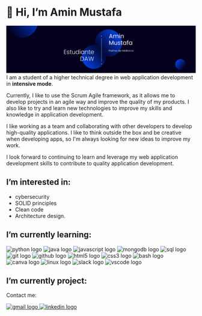 # 👋 Hi, I’m Amin Mustafa
![banner](./Banner.png)
I am a student of a higher technical degree in web application development in **intensive mode**.

Currently, I like to use the Scrum Agile framework, as it allows me to develop projects in an agile way and improve the quality of my products. I also like to try and learn new technologies to improve my skills and knowledge in application development.

I like working as a team and collaborating with other developers to develop high-quality applications. I like to think outside the box and be creative when developing apps, so I'm always looking for new ideas to improve my work.

I look forward to continuing to learn and leverage my web application development skills to contribute to quality application development.


## I’m interested in:
- cybersecurity
- SOLID principles 
- Clean code
- Architecture design.



## I’m currently learning:


<img src="https://cdn.jsdelivr.net/gh/devicons/devicon/icons/python/python-original.svg" height="30" width="42" alt="python logo"  />  <img src="https://cdn.jsdelivr.net/gh/devicons/devicon/icons/java/java-original.svg" height="30" width="42" alt="java logo"  />  <img src="https://cdn.jsdelivr.net/gh/devicons/devicon/icons/javascript/javascript-original.svg" height="30" width="42" alt="javascript logo"  /> <img src="https://cdn.jsdelivr.net/gh/devicons/devicon/icons/mongodb/mongodb-original.svg" height="30" width="42" alt="mongodb logo"  /> <img src="https://cdn.jsdelivr.net/gh/devicons/devicon/icons/mysql/mysql-original.svg" height="30" width="42" alt="sql logo"  />  <img src="https://cdn.jsdelivr.net/gh/devicons/devicon/icons/git/git-original.svg" height="30" width="42" alt="git logo"  /> <img src="https://cdn.jsdelivr.net/gh/devicons/devicon/icons/github/github-original.svg" height="30" width="42" alt="github logo"  /> <img src="https://cdn.jsdelivr.net/gh/devicons/devicon/icons/html5/html5-original.svg" height="30" width="42" alt="html5 logo"  />  <img src="https://cdn.jsdelivr.net/gh/devicons/devicon/icons/css3/css3-original.svg" height="30" width="42" alt="css3 logo"  /> <img src="https://cdn.jsdelivr.net/gh/devicons/devicon/icons/bash/bash-original.svg" height="30" width="42" alt="bash logo"  /> <img src="https://cdn.jsdelivr.net/gh/devicons/devicon/icons/canva/canva-original.svg" height="30" width="42" alt="canva logo"  /> <img src="https://cdn.jsdelivr.net/gh/devicons/devicon/icons/linux/linux-original.svg" height="30" width="42" alt="linux logo"  /> <img src="https://cdn.jsdelivr.net/gh/devicons/devicon/icons/slack/slack-original.svg" height="30" width="42" alt="slack logo"  /> <img src="https://cdn.jsdelivr.net/gh/devicons/devicon/icons/vscode/vscode-original.svg" height="30" width="42" alt="vscode logo"  />

## I’m currently project:









Contact me:
  

  <a href="https://mail.google.com/mail/?view=cm&fs=1&to=amin.m.boankod@gmail.com" target="_blank">
    <img src="https://img.shields.io/static/v1?message=Gmail&logo=gmail&label=&color=D14836&logoColor=white&labelColor=&style=flat" height="35" alt="gmail logo"  />
  </a>   
  <a href="https://www.linkedin.com/in/aminmb/" target="_blank">
    <img src="https://img.shields.io/static/v1?message=LinkedIn&logo=linkedin&label=&color=0077B5&logoColor=white&labelColor=&style=flat" height="35" alt="linkedin logo"  />
  </a>


